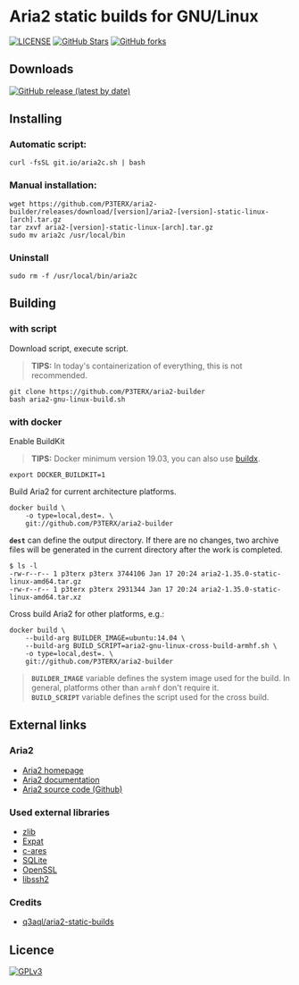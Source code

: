 # Aria2 static builds for GNU/Linux

[![LICENSE](https://img.shields.io/github/license/P3TERX/aria2-builder?style=flat-square)](https://github.com/P3TERX/aria2-builder/blob/master/LICENSE)
[![GitHub Stars](https://img.shields.io/github/stars/P3TERX/aria2-builder.svg?style=flat-square&label=Stars)](https://github.com/P3TERX/aria2-builder/stargazers)
[![GitHub forks](https://img.shields.io/github/forks/P3TERX/aria2-builder.svg?style=flat-square&label=Forks)](https://github.com/P3TERX/aria2-builder/fork)

## Downloads

[![GitHub release (latest by date)](https://img.shields.io/github/v/release/P3TERX/aria2-builder?style=for-the-badge)](https://github.com/P3TERX/aria2-builder/releases/latest)

## Installing

### Automatic script:
```shell
curl -fsSL git.io/aria2c.sh | bash
```

### Manual installation:
```shell
wget https://github.com/P3TERX/aria2-builder/releases/download/[version]/aria2-[version]-static-linux-[arch].tar.gz
tar zxvf aria2-[version]-static-linux-[arch].tar.gz
sudo mv aria2c /usr/local/bin
```

### Uninstall
```shell
sudo rm -f /usr/local/bin/aria2c
```

## Building

### with script

Download script, execute script.
> **TIPS:** In today's containerization of everything, this is not recommended.
```shell
git clone https://github.com/P3TERX/aria2-builder
bash aria2-gnu-linux-build.sh
```

### with docker

Enable BuildKit
> **TIPS:** Docker minimum version 19.03, you can also use [buildx](https://github.com/docker/buildx).
```
export DOCKER_BUILDKIT=1
```

Build Aria2 for current architecture platforms.
```shell
docker build \
    -o type=local,dest=. \
    git://github.com/P3TERX/aria2-builder
```

**`dest`** can define the output directory. If there are no changes, two archive files will be generated in the current directory after the work is completed.
```
$ ls -l 
-rw-r--r-- 1 p3terx p3terx 3744106 Jan 17 20:24 aria2-1.35.0-static-linux-amd64.tar.gz
-rw-r--r-- 1 p3terx p3terx 2931344 Jan 17 20:24 aria2-1.35.0-static-linux-amd64.tar.xz
```

Cross build Aria2 for other platforms, e.g.:
```
docker build \
    --build-arg BUILDER_IMAGE=ubuntu:14.04 \
    --build-arg BUILD_SCRIPT=aria2-gnu-linux-cross-build-armhf.sh \
    -o type=local,dest=. \
    git://github.com/P3TERX/aria2-builder
```
> **`BUILDER_IMAGE`** variable defines the system image used for the build. In general, platforms other than `armhf` don't require it.  
> **`BUILD_SCRIPT`** variable defines the script used for the cross build.

## External links

### Aria2

* [Aria2 homepage](https://aria2.github.io/)
* [Aria2 documentation](https://aria2.github.io/manual/en/html/)
* [Aria2 source code (Github)](https://github.com/aria2/aria2)

### Used external libraries

* [zlib](http://www.zlib.net/)
* [Expat](https://libexpat.github.io/)
* [c-ares](http://c-ares.haxx.se/)
* [SQLite](http://www.sqlite.org/)
* [OpenSSL](http://www.openssl.org/)
* [libssh2](http://www.libssh2.org/)

### Credits

* [q3aql/aria2-static-builds](https://github.com/q3aql/aria2-static-builds)

## Licence

[![GPLv3](https://www.gnu.org/graphics/gplv3-127x51.png)](https://github.com/P3TERX/aria2-builder/blob/master/LICENSE)
